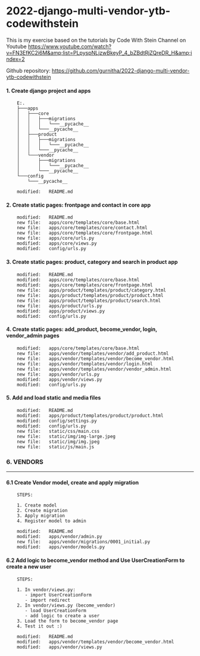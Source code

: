 # 2022-django-multi-vendor-ytb-codewithstein
This is my exercise based on the tutorials by Code With Stein Channel on Youtube https://www.youtube.com/watch?v=FN3EfKC2i6M&amp;list=PLpyspNLjzwBkeyP_4_bZBdtRjZQreDR_H&amp;index=2

Github repository: https://github.com/gurnitha/2022-django-multi-vendor-ytb-codewithstein


#### 1. Create django project and apps

        E:.
        ├───apps
        │   ├───core
        │   │   ├───migrations
        │   │   │   └───__pycache__
        │   │   └───__pycache__
        │   ├───product
        │   │   ├───migrations
        │   │   │   └───__pycache__
        │   │   └───__pycache__
        │   └───vendor
        │       ├───migrations
        │       │   └───__pycache__
        │       └───__pycache__
        └───config
            └───__pycache__

        modified:   README.md


#### 2. Create static pages: frontpage and contact in core app

        modified:   README.md
        new file:   apps/core/templates/core/base.html
        new file:   apps/core/templates/core/contact.html
        new file:   apps/core/templates/core/frontpage.html
        new file:   apps/core/urls.py
        modified:   apps/core/views.py
        modified:   config/urls.py


#### 3. Create static pages: product, category and search in product app

        modified:   README.md
        modified:   apps/core/templates/core/base.html
        modified:   apps/core/templates/core/frontpage.html
        new file:   apps/product/templates/product/category.html
        new file:   apps/product/templates/product/product.html
        new file:   apps/product/templates/product/search.html
        new file:   apps/product/urls.py
        modified:   apps/product/views.py
        modified:   config/urls.py


#### 4. Create static pages: add_product, become_vendor, login, vendor_admin pages

        modified:   apps/core/templates/core/base.html
        new file:   apps/vendor/templates/vendor/add_product.html
        new file:   apps/vendor/templates/vendor/become_vendor.html
        new file:   apps/vendor/templates/vendor/login.html
        new file:   apps/vendor/templates/vendor/vendor_admin.html
        new file:   apps/vendor/urls.py
        modified:   apps/vendor/views.py
        modified:   config/urls.py


#### 5. Add and load static and media files

        modified:   README.md
        modified:   apps/product/templates/product/product.html
        modified:   config/settings.py
        modified:   config/urls.py
        new file:   static/css/main.css
        new file:   static/img/img-large.jpeg
        new file:   static/img/img.jpeg
        new file:   static/js/main.js


### 6. VENDORS
--------------

#### 6.1 Create Vendor model, create and apply migration

        STEPS:

        1. Create model
        2. Create migration
        3. Apply migration
        4. Register model to admin

        modified:   README.md
        modified:   apps/vendor/admin.py
        new file:   apps/vendor/migrations/0001_initial.py
        modified:   apps/vendor/models.py


#### 6.2 Add logic to become_vendor method and  Use UserCreationForm to create a new user

        STEPS:

        1. In vendor/views.py:
           - import UserCreationForm
           - import redirect
        2. In vendor/views.py (become_vendor)
           - load UserCreationForm
           - add logic to create a user
        3. Load the form to become_vendor page
        4. Test it out :)

        modified:   README.md
        modified:   apps/vendor/templates/vendor/become_vendor.html
        modified:   apps/vendor/views.py